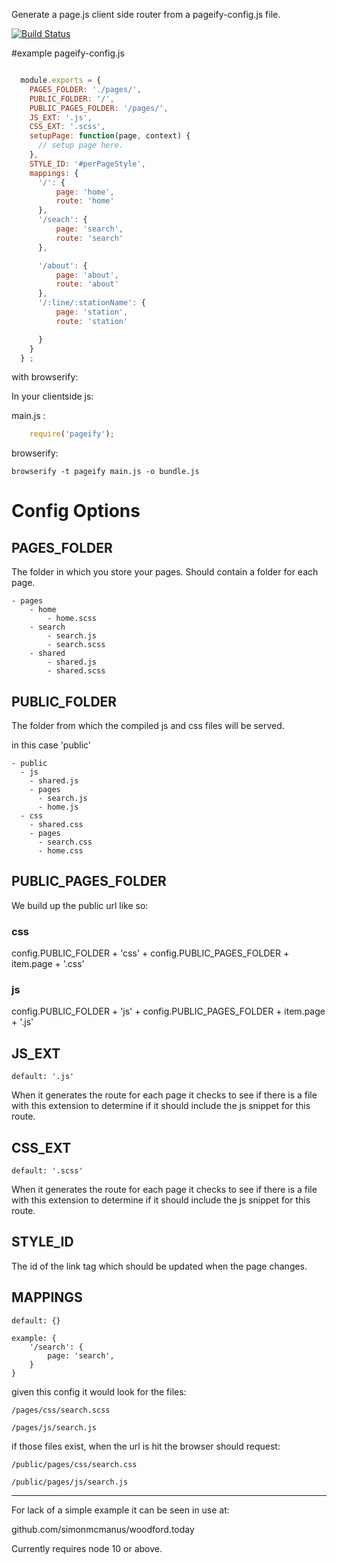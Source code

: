 Generate a page.js client side router from a pageify-config.js file.

[![Build Status](https://travis-ci.org/simonmcmanus/pageify.svg?branch=master)](https://travis-ci.org/simonmcmanus/pageify)


#example pageify-config.js

```js

  module.exports = {
    PAGES_FOLDER: './pages/',
    PUBLIC_FOLDER: '/',
    PUBLIC_PAGES_FOLDER: '/pages/',
    JS_EXT: '.js',
    CSS_EXT: '.scss',
    setupPage: function(page, context) {
      // setup page here.
    },
    STYLE_ID: '#perPageStyle',
    mappings: {
      '/': {
          page: 'home',
          route: 'home'
      },
      '/seach': {
          page: 'search',
          route: 'search'
      },

      '/about': {
          page: 'about',
          route: 'about'
      },
      '/:line/:stationName': {
          page: 'station',
          route: 'station'

      }
    }
  } ;


```

with browserify:

In your clientside js:

main.js :


```js
    require('pageify');
```


browserify:

    browserify -t pageify main.js -o bundle.js




# Config Options

## PAGES_FOLDER

The folder in which you store your pages. Should contain a folder for each page.

    - pages
        - home
            - home.scss
        - search
            - search.js
            - search.scss
        - shared
            - shared.js
            - shared.scss


## PUBLIC_FOLDER

The folder from which the compiled js and css files will be served.

in this case 'public'

    - public
      - js
        - shared.js
        - pages
          - search.js
          - home.js
      - css
        - shared.css
        - pages
          - search.css
          - home.css


## PUBLIC_PAGES_FOLDER

We build up the public url like so:

### css
  config.PUBLIC_FOLDER + 'css' + config.PUBLIC_PAGES_FOLDER + item.page + '.css'

### js

  config.PUBLIC_FOLDER + 'js' + config.PUBLIC_PAGES_FOLDER + item.page + '.js'


## JS_EXT

    default: '.js'

When it generates the route for each page it checks to see if there is a file with this extension to determine if it should include the js snippet for this route.

## CSS_EXT

    default: '.scss'

When it generates the route for each page it checks to see if there is a file with this extension to determine if it should include the js snippet for this route.

## STYLE_ID

The id of the link tag which should be updated when the page changes.


## MAPPINGS

    default: {}

    example: {
        '/search': {
            page: 'search',
        }
    }

given this config it would look for the files:

    /pages/css/search.scss

    /pages/js/search.js


if those files exist, when the url is hit the browser should request:

    /public/pages/css/search.css

    /public/pages/js/search.js

______


For lack of a simple example it can be seen in use at:

github.com/simonmcmanus/woodford.today

Currently requires node 10 or above.
